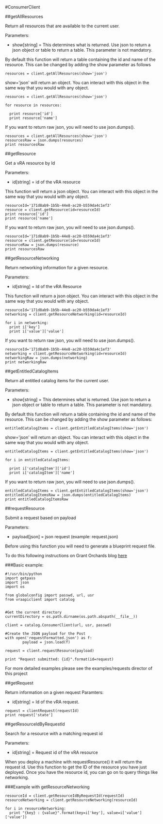 #ConsumerClient

##getAllResources

Return all resources that are available to the current user.

Parameters:
* show[string] = This determines what is returned. Use json to return a json object or
                    table to return a table. This parameter is not mandatory.

By default this function will return a table containing the id and name of the
resource. This can be changed by adding the show parameter as follows

```
resources = client.getAllResources(show='json')
```

show='json' will return an object. You can interact with this object in the same way
that you would with any object.

```
resources = client.getAllResources(show='json')

for resource in resources:

  print resource['id']
  print resource['name']
```

If you want to return raw json, you will need to use json.dumps().

```
resources = client.getAllResources(show='json')
resourcesRaw = json.dumps(resources)
print resourcesRaw
```

##getResource

Get a vRA resource by Id

Parameters:
* id[string] = id of the vRA resource

This function will return a json object. You can interact with this object in the same way
that you would with any object.

```
resourceId='171d8ab9-1b5b-44e8-ac20-b559da4c1ef3'
resource = client.getResource(id=resourceId)
print resource['id']
print resource['name']
```
If you want to return raw json, you will need to use json.dumps().

```
resourceId='171d8ab9-1b5b-44e8-ac20-b559da4c1ef3'
resource = client.getResource(id=resourceId)
resourceRaw = json.dumps(resource)
print resourcesRaw
```

##getResourceNetworking

Return networking information for a given resource.

Parameters:
* id[string] = Id of the vRA Resource

This function will return a json object. You can interact with this object in the same way
that you would with any object.

```
resourceId='171d8ab9-1b5b-44e8-ac20-b559da4c1ef3'
networking = client.getResourceNetworking(id=resourceId)

for i in networking:
  print i['key']
  print i['value']['value']
```

If you want to return raw json, you will need to use json.dumps().

```
resourceId='171d8ab9-1b5b-44e8-ac20-b559da4c1ef3'
networking = client.getResourceNetworking(id=resourceId)
networkingRaw = json.dumps(networking)
print networkingRaw
```

##getEntitledCatalogItems

Return all entitled catalog items for the current user.

Parameters:
* show[string] = This determines what is returned. Use json to return a json object or
                    table to return a table. This parameter is not mandatory.

By default this function will return a table containing the id and name of the
resource. This can be changed by adding the show parameter as follows:

```
entitledCatalogItems = client.getEntitledCatalogItems(show='json')
```

show='json' will return an object. You can interact with this object in the same way
that you would with any object.

```
entitledCatalogItems = client.getEntitledCatalogItems(show='json')

for i in entitledCatalogItems:

  print i['catalogItem']['id']
  print i['catalogItem']['name']
```

If you want to return raw json, you will need to use json.dumps().

```
entitledCatalogItems = client.getEntitledCatalogItems(show='json')
entitledCatalogItemsRaw = json.dumps(entitledCatalogItems)
print entitledCatalogItemsRaw
```

##requestResource

Submit a request based on payload

Parameters:
* payload[json] = json request (example: request.json)

Before using this function you will need to generate a blueprint request file.

To do this following instructions on Grant Orchards blog [here](http://grantorchard.com/vcac/concepts/exploring-vcac-api-part-1/)

###Basic example:

```
#!/usr/bin/python
import getpass
import json
import os

from globalconfig import passwd, url, usr
from vraapiclient import catalog


#Get the current directory
currentDirectory = os.path.dirname(os.path.abspath(__file__))

client = catalog.ConsumerClient(url, usr, passwd)

#Create the JSON payload for the Post
with open('requestFormatted.json') as f:
        payload = json.load(f)

request = client.requestResource(payload)

print "Request submitted: {id}".format(id=request)
```

For more detailed examples please see the examples/requests director of this project

##getRequest

Return information on a given request
Paramters:
* id[string] = Id of the vRA request.

```
request = clientRequest(requestId)
print request['state']
```

##getResourceIdByRequestId

Search for a resource with a matching request id

Parameters:
* id[string] = Request id of the vRA resource

When you deploy a machine with requestResource() it will return the request id. Use this function
to get the ID of the resource you have just deployed. Once you have the resource id, you can go on
to query things like networking.

###Example with getResourceNetworking

```
resourceId = client.getResourceIdByRequestId(requestId)
resourceNetworking = client.getResourceNetworking(resourceId)

for i in resourceNetworking:
  print "{key} : {value}".format(key=i['key'], value=i['value']['value'])
```
